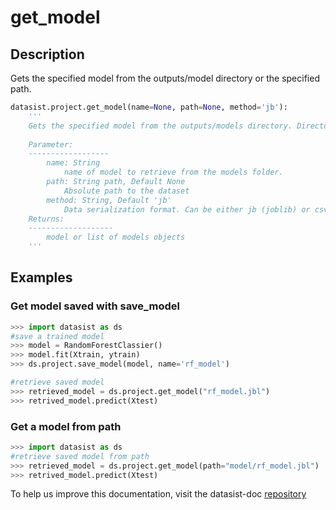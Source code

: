 # get\_model

## Description

Gets the specified model from the outputs/model directory or the specified path. 

```python
datasist.project.get_model(name=None, path=None, method='jb'):
    '''
    Gets the specified model from the outputs/models directory. Directory structure must have been created using the datasist start_project function.
    
    Parameter:
    ------------------
        name: String
            name of model to retrieve from the models folder. 
        path: String path, Default None
            Absolute path to the dataset
        method: String, Default 'jb'
            Data serialization format. Can be either jb (joblib) or csv.
    Returns:
    -------------------
        model or list of models objects
    '''
```

## Examples

### Get model saved with save\_model

```python
>>> import datasist as ds
#save a trained model
>>> model = RandomForestClassier()
>>> model.fit(Xtrain, ytrain)
>>> ds.project.save_model(model, name='rf_model')

#retrieve saved model
>>> retrieved_model = ds.project.get_model("rf_model.jbl")
>>> retrived_model.predict(Xtest)

```

### Get a model from path

```python
>>> import datasist as ds
#retrieve saved model from path
>>> retrieved_model = ds.project.get_model(path="model/rf_model.jbl")
>>> retrived_model.predict(Xtest)
```

To help us improve this documentation, visit the datasist-doc [repository](https://github.com/risenW/datasist-doc) 

